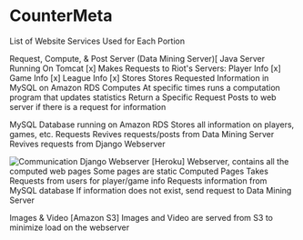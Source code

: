 CounterMeta
===========
List of Website Services Used for Each Portion

Request, Compute, & Post Server (Data Mining Server)[
Java Server Running On Tomcat [x]
Makes Requests to Riot's Servers:
Player Info [x]
Game Info [x]
League Info [x]
Stores
Stores Requested Information in MySQL on Amazon RDS 
Computes
At specific times runs a computation program that updates statistics
Return a Specific Request
Posts to web server if there is a request for information

MySQL Database running on Amazon RDS
Stores all information on players, games, etc.
Requests
Revives requests/posts from Data Mining Server
Revives requests from Django Webserver 

![Communication](https://raw.github.com/IClaudius/CounterMeta/blob/master/databaseimg.png)
Django Webserver [Heroku]
Webserver, contains all the computed web pages
Some pages are static
Computed Pages
Takes Requests from users for player/game info 
Requests information from MySQL database
If information does not exist, send request to Data Mining Server

Images & Video [Amazon S3]
Images and Video are served from S3 to minimize load on the webserver

